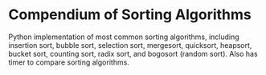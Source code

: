 # Compendium of Sorting Algorithms 
Python implementation of most common sorting algorithms, including insertion sort, bubble sort, selection sort, mergesort, quicksort, heapsort, bucket sort, counting sort, radix sort, and bogosort (random sort).  Also has timer to compare sorting algorithms.

